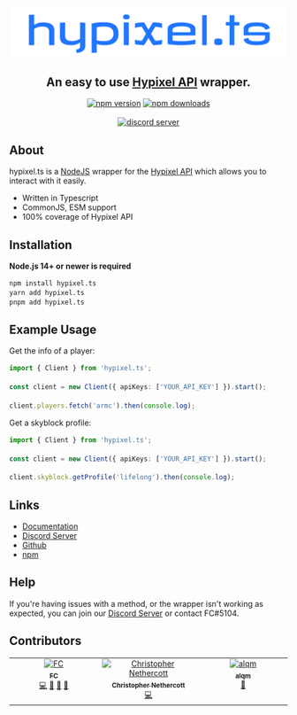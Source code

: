 <div align="center">

![banner](https://raw.githubusercontent.com/hypixelts/assets/main/svg/full-nobg5232x945.svg)

## **An easy to use [Hypixel API](https://api.hypixel.net) wrapper.**

<p>
    <a href="https://www.npmjs.com/package/hypixel.ts"><img src="https://img.shields.io/npm/v/hypixel.ts.svg?maxAge=3600" alt="npm version" /></a>
    <a href="https://www.npmjs.com/package/hypixel.ts"><img src="https://img.shields.io/npm/dt/hypixel.ts.svg?maxAge=3600" alt="npm downloads" /></a>
    <br />
    <br />
    <a href="https://discord.gg/DDTmaeYUMF"><img src="https://discord.com/api/guilds/931071635119833089/embed.png?style=banner2" alt="discord server" /></a>
</p>
</div>

## About

hypixel.ts is a [NodeJS](https://nodejs.org) wrapper for the [Hypixel API](https://api.hypixel.net) which allows you to interact with it easily.

- Written in Typescript
- CommonJS, ESM support
- 100% coverage of Hypixel API

## Installation

**Node.js 14+ or newer is required**

```bash
npm install hypixel.ts
yarn add hypixel.ts
pnpm add hypixel.ts
```

## Example Usage

Get the info of a player:

```typescript
import { Client } from 'hypixel.ts';

const client = new Client({ apiKeys: ['YOUR_API_KEY'] }).start();

client.players.fetch('armc').then(console.log);
```

Get a skyblock profile:

```typescript
import { Client } from 'hypixel.ts';

const client = new Client({ apiKeys: ['YOUR_API_KEY'] }).start();

client.skyblock.getProfile('lifelong').then(console.log);
```

## Links

- [Documentation](https://hypixel.js.org/)
- [Discord Server](https://discord.gg/DDTmaeYUMF)
- [Github](https://github.com/FC5570/hypixel.ts)
- [npm](https://npmjs.com/package/hypixel.ts)

## Help

If you're having issues with a method, or the wrapper isn't working as expected, you can join our [Discord Server](https://discord.gg/DDTmaeYUMF) or contact FC#5104.

## Contributors

<!-- ALL-CONTRIBUTORS-LIST:START - Do not remove or modify this section -->
<!-- prettier-ignore-start -->
<!-- markdownlint-disable -->
<table>
  <tbody>
    <tr>
      <td align="center" valign="top" width="14.28%"><a href="https://fc5570.me/"><img src="https://avatars.githubusercontent.com/u/68158483?v=4?s=100" width="100px;" alt="FC"/><br /><sub><b>FC</b></sub></a><br /><a href="https://github.com/hypixelts/hypixel.ts/commits?author=FC5570" title="Code">💻</a> <a href="#ideas-FC5570" title="Ideas, Planning, & Feedback">🤔</a> <a href="#maintenance-FC5570" title="Maintenance">🚧</a> <a href="#projectManagement-FC5570" title="Project Management">📆</a></td>
      <td align="center" valign="top" width="14.28%"><a href="https://github.com/chriscn"><img src="https://avatars.githubusercontent.com/u/25829276?v=4?s=100" width="100px;" alt="Christopher Nethercott"/><br /><sub><b>Christopher Nethercott</b></sub></a><br /><a href="https://github.com/hypixelts/hypixel.ts/commits?author=chriscn" title="Code">💻</a></td>
      <td align="center" valign="top" width="14.28%"><a href="https://github.com/goalqm"><img src="https://avatars.githubusercontent.com/u/111326646?v=4?s=100" width="100px;" alt="alqm"/><br /><sub><b>alqm</b></sub></a><br /><a href="https://github.com/hypixelts/hypixel.ts/commits?author=goalqm" title="Documentation">📖</a></td>
    </tr>
  </tbody>
</table>

<!-- markdownlint-restore -->
<!-- prettier-ignore-end -->

<!-- ALL-CONTRIBUTORS-LIST:END -->
